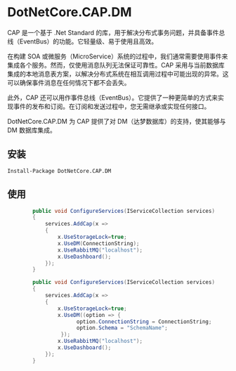 # DotNetCore.CAP.DM

CAP 是一个基于 .Net Standard 的库，用于解决分布式事务问题，并具备事件总线（EventBus）的功能。它轻量级、易于使用且高效。

在构建 SOA 或微服务（MicroService）系统的过程中，我们通常需要使用事件来集成各个服务。然而，仅使用消息队列无法保证可靠性。CAP 采用与当前数据库集成的本地消息表方案，以解决分布式系统在相互调用过程中可能出现的异常。这可以确保事件消息在任何情况下都不会丢失。

此外，CAP 还可以用作事件总线（EventBus）。它提供了一种更简单的方式来实现事件的发布和订阅。在订阅和发送过程中，您无需继承或实现任何接口。

DotNetCore.CAP.DM 为 CAP 提供了对 DM（达梦数据库）的支持，使其能够与 DM 数据库集成。


## 安装
```
Install-Package DotNetCore.CAP.DM
```
## 使用
```csharp
        public void ConfigureServices(IServiceCollection services)
        {
            services.AddCap(x =>
            {
                x.UseStorageLock=true;
                x.UseDM(ConnectionString);
                x.UseRabbitMQ("localhost");
                x.UseDashboard();
            });
        }

```

```csharp
        public void ConfigureServices(IServiceCollection services)
        {
            services.AddCap(x =>
            {
                x.UseStorageLock=true;
                x.UseDM((option => {
                      option.ConnectionString = ConnectionString;
                      option.Schema = "SchemaName";
                 });
                x.UseRabbitMQ("localhost");
                x.UseDashboard();
            });
        }

```






